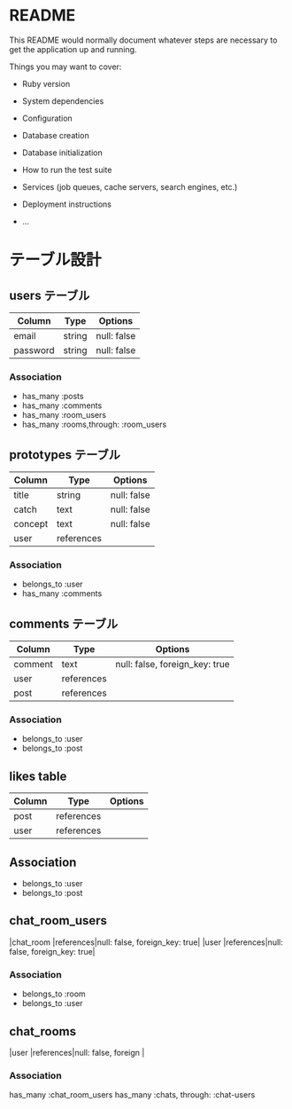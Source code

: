 # README

This README would normally document whatever steps are necessary to get the
application up and running.

Things you may want to cover:

* Ruby version

* System dependencies

* Configuration

* Database creation

* Database initialization

* How to run the test suite

* Services (job queues, cache servers, search engines, etc.)

* Deployment instructions

* ...

# テーブル設計

## users テーブル

| Column    | Type   | Options     |
| --------  | ------ | ----------- |
| email     | string | null: false |
| password  | string | null: false |

### Association

- has_many :posts
- has_many :comments
- has_many :room_users
- has_many :rooms,through: :room_users

## prototypes テーブル

| Column | Type          | Options     |
| ------ | --------------| ----------- |
| title  | string        | null: false |
| catch  | text          | null: false |
| concept| text          | null: false |
| user   | references    | 

### Association

- belongs_to :user
- has_many :comments 

## comments テーブル

| Column   | Type       | Options                        |
| ---------| ---------- | ------------------------------ |
| comment  | text       | null: false, foreign_key: true |
| user     | references | 
| post     | references |

### Association

- belongs_to :user
- belongs_to :post

## likes table

| Column   | Type       | Options                        |
| ---------| ---------- | ------------------------------ |
| post     | references |                                |
| user     | references | 

## Association

- belongs_to :user
- belongs_to :post

## chat_room_users
|chat_room    |references|null: false, foreign_key: true|
|user         |references|null: false, foreign_key: true|

### Association
- belongs_to :room
- belongs_to :user

## chat_rooms
|user          |references|null: false, foreign                           |

### Association
has_many :chat_room_users
has_many :chats, through: :chat-users

